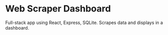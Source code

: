 # Web Scraper Dashboard

Full-stack app using React, Express, SQLite. Scrapes data and displays in a dashboard.